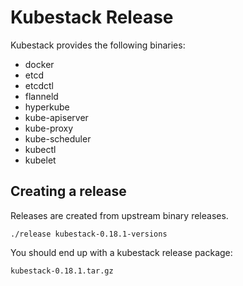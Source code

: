 # Kubestack Release

Kubestack provides the following binaries:

* docker
* etcd
* etcdctl
* flanneld
* hyperkube
* kube-apiserver
* kube-proxy
* kube-scheduler
* kubectl
* kubelet

## Creating a release

Releases are created from upstream binary releases.

```
./release kubestack-0.18.1-versions
```

You should end up with a kubestack release package:

```
kubestack-0.18.1.tar.gz
```
